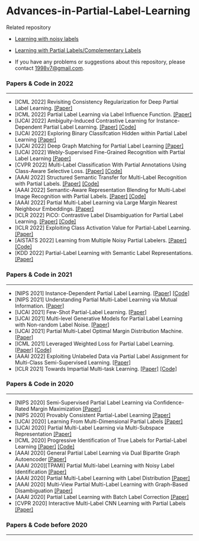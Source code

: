 # Advances-in-Partial-Label-Learning

Related repository
* [Learning with noisy labels](https://github.com/weijiaheng/Advances-in-Label-Noise-Learning)
* [Learning with Partial Labels/Complementary Labels](https://github.com/wu-dd/Advances-in-Partial-and-Complementary-Label-Learning)
    
* If you have any problems or suggestions about this repository, please contact 1998v7@gmail.com.

### Papers & Code in 2022
-----

* [ICML 2022] Revisiting Consistency Regularization for Deep Partial Label Learning. [[Paper]](https://proceedings.mlr.press/v162/wu22l.html)
* [ICML 2022] Partial Label Learning via Label Influence Function. [[Paper]](https://proceedings.mlr.press/v162/gong22c.html)
* [IJCAI 2022] Ambiguity-Induced Contrastive Learning for Instance-Dependent Partial Label Learning. [[Paper]](https://www.ijcai.org/proceedings/2022/0502.pdf) [[Code]](https://github.com/AlphaXia/ABLE)
* [IJCAI 2022] Exploring Binary Classifcation Hidden within Partial Label Learning [[Paper]](https://www.ijcai.org/proceedings/2022/0456.pdf)
* [IJCAI 2022] Deep Graph Matching for Partial Label Learning [[Paper]](https://www.ijcai.org/proceedings/2022/0459.pdf)
* [IJCAI 2022] Webly-Supervised Fine-Grained Recognition with Partial Label Learning [[Paper]](https://www.ijcai.org/proceedings/2022/0209.pdf)
* [CVPR 2022] Multi-Label Classification With Partial Annotations Using Class-Aware Selective Loss. [[Paper]](https://arxiv.org/abs/2110.10955) [[Code]](https://github.com/alibaba-miil/partiallabelingcsl)
* [AAAI 2022] Structured Semantic Transfer for Multi-Label Recognition with Partial Labels. [[Paper]](https://arxiv.org/abs/2112.10941) [[Code]](https://github.com/hcplab-sysu/hcp-mlr-pl)
* [AAAI 2022] Semantic-Aware Representation Blending for Multi-Label Image Recognition with Partial Labels. [[Paper]](https://arxiv.org/abs/2203.02172) [[Code]](https://github.com/hcplab-sysu/hcp-mlr-pl)
* [AAAI 2022] Partial Multi-Label Learning via Large Margin Nearest Neighbour Embeddings. [[Paper]](https://ojs.aaai.org/index.php/AAAI/article/view/20628)
* [ICLR 2022] PiCO: Contrastive Label Disambiguation for Partial Label Learning. [[Paper]](https://openreview.net/pdf?id=EhYjZy6e1gJ) [[Code]](https://github.com/hbzju/pico)
* [ICLR 2022] Exploiting Class Activation Value for Partial-Label Learning. [[Paper]](https://openreview.net/forum?id=qqdXHUGec9h)
* [AISTATS 2022] Learning from Multiple Noisy Partial Labelers. [[Paper]](https://arxiv.org/pdf/2106.04530v2.pdf) [[Code]](https://github.com/batsresearch/nplm)
* [KDD 2022] Partial-Label Learning with Semantic Label Representations. [[Paper]](https://dl.acm.org/doi/abs/10.1145/3534678.3539434)


### Papers & Code in 2021
-----
* [NIPS 2021] Instance-Dependent Partial Label Learning. [[Paper]](https://arxiv.org/pdf/2110.12911v2.pdf) [[Code]](https://github.com/palm-ml/valen)
* [NIPS 2021] Understanding Partial Multi-Label Learning via Mutual Information. [[Paper]](https://arxiv.org/pdf/2110.12911v2.pdf)
* [IJCAI 2021] Few-Shot Partial-Label Learning. [[Paper]](https://arxiv.org/pdf/2106.00984v1.pdf)
* [IJCAI 2021] Multi-level Generative Models for Partial Label Learning with Non-random Label Noise. [[Paper]](https://arxiv.org/pdf/2005.05407v1.pdf)
* [IJCAI 2021] Partial Multi-Label Optimal Margin Distribution Machine. [[Paper]](https://www.ijcai.org/proceedings/2021/0303.pdf)
* [ICML 2021] Leveraged Weighted Loss for Partial Label Learning. [[Paper]](https://arxiv.org/pdf/2106.05731v1.pdf) [[Code]](https://github.com/hongwei-wen/LW-loss-for-partial-label)
* [AAAI 2022] Exploiting Unlabeled Data via Partial Label Assignment for Multi-Class Semi-Supervised Learning. [[Paper]](https://ojs.aaai.org/index.php/AAAI/article/view/17310)
* [ICLR 2021] Towards Impartial Multi-task Learning. [[Paper]](https://openreview.net/forum?id=IMPnRXEWpvr) [[Code]](https://github.com/avivnavon/nash-mtl)

### Papers & Code in 2020
-----
* [NIPS 2020] Semi-Supervised Partial Label Learning via Confidence-Rated Margin Maximization [[Paper]](https://papers.nips.cc/paper/2020/file/4dea382d82666332fb564f2e711cbc71-Paper.pdf)
* [NIPS 2020] Provably Consistent Partial-Label Learning [[Paper]](https://papers.nips.cc/paper/2020/file/7bd28f15a49d5e5848d6ec70e584e625-Paper.pdf)
* [IJCAI 2020] Learning From Multi-Dimensional Partial Labels [[Paper]](https://www.ijcai.org/Proceedings/2020/0407.pdf)
* [IJCAI 2020] Partial Multi-Label Learning via Multi-Subspace Representation [[Paper]](https://www.ijcai.org/proceedings/2020/0362.pdf)
* [ICML 2020] Progressive Identification of True Labels for Partial-Label Learning [[Paper]](https://arxiv.org/pdf/2002.08053v3.pdf) [[Code]](https://github.com/Lvcrezia77/PRODEN)
* [AAAI 2020] General Partial Label Learning via Dual Bipartite Graph Autoencoder [[Paper]](https://arxiv.org/pdf/2001.01290.pdf)
* [AAAI 2020][TPAMI] Partial Multi-label Learning with Noisy Label Identification [[Paper]](https://ojs.aaai.org/index.php/AAAI/article/view/6117)
* [AAAI 2020] Partial Multi-Label Learning with Label Distribution [[Paper]](https://ojs.aaai.org/index.php/AAAI/article/view/6124)
* [AAAI 2020] Multi-View Partial Multi-Label Learning with Graph-Based Disambiguation [[Paper]](https://ojs.aaai.org/index.php/AAAI/article/view/5761)
* [AAAI 2020] Partial Label Learning with Batch Label Correction [[Paper]](https://ojs.aaai.org/index.php/AAAI/article/view/6132)
* [CVPR 2020] Interactive Multi-Label CNN Learning with Partial Labels [[Paper]](https://openaccess.thecvf.com/content_CVPR_2020/papers/Huynh_Interactive_Multi-Label_CNN_Learning_With_Partial_Labels_CVPR_2020_paper.pdf)

### Papers & Code before 2020
----
